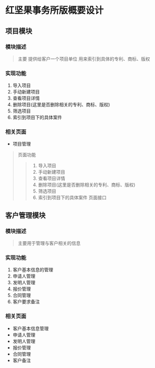 红坚果事务所版概要设计
=====================

项目模块
---------------------
### 模块描述
>主要 提供给客户一个项目单位 用来索引到具体的专利、商标、版权
### 实现功能
1. 导入项目
2. 手动新建项目
3. 查看项目详情
4. 删除项目(这里是否删除相关的专利、商标、版权)
5. 筛选项目
6. 索引到项目下的具体案件
### 相关页面
- 项目管理
>页面功能
>> 1. 导入项目
>> 2. 手动新建项目
>> 3. 查看项目详情
>> 4. 删除项目(这里是否删除相关的专利、商标、版权)
>> 5. 筛选项目
>> 6. 索引到项目下的具体案件
>页面接口

客户管理模块
---------------------
### 模块描述
>主要用于管理与客户相关的信息
### 实现功能
1. 客户基本信息的管理
2. 申请人管理
3. 发明人管理
4. 报价管理
5. 合同管理
6. 客户要求备注
### 相关页面
- 客户基本信息管理
- 申请人管理
- 发明人管理
- 报价管理
- 合同管理
- 客户备注
